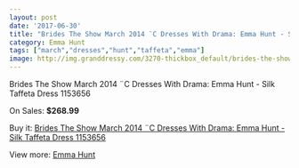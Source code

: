 ```yaml
---
layout: post
date: '2017-06-30'
title: "Brides The Show March 2014 ¨C Dresses With Drama: Emma Hunt - Silk Taffeta Dress 1153656"
category: Emma Hunt
tags: ["march","dresses","hunt","taffeta","emma"]
image: http://img.granddressy.com/3270-thickbox_default/brides-the-show-march-2014-c-dresses-with-drama-emma-hunt-silk-taffeta-dress-1153656.jpg
---
```

Brides The Show March 2014 ¨C Dresses With Drama: Emma Hunt - Silk Taffeta Dress 1153656

On Sales: **$268.99**
<a href="https://www.granddressy.com/en/emma-hunt/2722-brides-the-show-march-2014-c-dresses-with-drama-emma-hunt-silk-taffeta-dress-1153656.html"><amp-img layout="responsive" width="600" height="600" src="//img.granddressy.com/3270-thickbox_default/brides-the-show-march-2014-c-dresses-with-drama-emma-hunt-silk-taffeta-dress-1153656.jpg" alt="Brides The Show March 2014 ¨C Dresses With Drama: Emma Hunt - Silk Taffeta Dress 1153656 0" /></a>

Buy it: [Brides The Show March 2014 ¨C Dresses With Drama: Emma Hunt - Silk Taffeta Dress 1153656](https://www.granddressy.com/en/emma-hunt/2722-brides-the-show-march-2014-c-dresses-with-drama-emma-hunt-silk-taffeta-dress-1153656.html "Brides The Show March 2014 ¨C Dresses With Drama: Emma Hunt - Silk Taffeta Dress 1153656")

View more: [Emma Hunt](https://www.granddressy.com/en/112-emma-hunt "Emma Hunt")